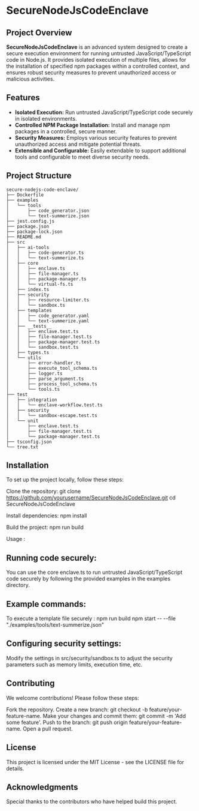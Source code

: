 # SecureNodeJsCodeEnclave

## Project Overview

**SecureNodeJsCodeEnclave** is an advanced system designed to create a secure execution environment for running untrusted JavaScript/TypeScript code in Node.js. It provides isolated execution of multiple files, allows for the installation of specified npm packages within a controlled context, and ensures robust security measures to prevent unauthorized access or malicious activities.

## Features

- **Isolated Execution:** Run untrusted JavaScript/TypeScript code securely in isolated environments.
- **Controlled NPM Package Installation:** Install and manage npm packages in a controlled, secure manner.
- **Security Measures:** Employs various security features to prevent unauthorized access and mitigate potential threats.
- **Extensible and Configurable:** Easily extendable to support additional tools and configurable to meet diverse security needs.

## Project Structure

```plaintext
secure-nodejs-code-enclave/
├── Dockerfile
├── examples
│   └── tools
│       ├── code_generator.json
│       └── text-summerize.json
├── jest.config.js
├── package.json
├── package-lock.json
├── README.md
├── src
│   ├── ai-tools
│   │   ├── code-generator.ts
│   │   └── text-summerize.ts
│   ├── core
│   │   ├── enclave.ts
│   │   ├── file-manager.ts
│   │   ├── package-manager.ts
│   │   └── virtual-fs.ts
│   ├── index.ts
│   ├── security
│   │   ├── resource-limiter.ts
│   │   └── sandbox.ts
│   ├── templates
│   │   ├── code_generator.yaml
│   │   └── text-summerize.yaml
│   ├── __tests__
│   │   ├── enclave.test.ts
│   │   ├── file-manager.test.ts
│   │   ├── package-manager.test.ts
│   │   └── sandbox.test.ts
│   ├── types.ts
│   └── utils
│       ├── error-handler.ts
│       ├── execute_tool_schema.ts
│       ├── logger.ts
│       ├── parse_argument.ts
│       ├── process_tool_schema.ts
│       └── tools.ts
├── test
│   ├── integration
│   │   └── enclave-workflow.test.ts
│   ├── security
│   │   └── sandbox-escape.test.ts
│   └── unit
│       ├── enclave.test.ts
│       ├── file-manager.test.ts
│       └── package-manager.test.ts
├── tsconfig.json
└── tree.txt
```

##  Installation
To set up the project locally, follow these steps:

Clone the repository:
git clone https://github.com/yourusername/SecureNodeJsCodeEnclave.git
cd SecureNodeJsCodeEnclave

Install dependencies:
npm install

Build the project:
npm run build

Usage : 

##  Running code securely:

You can use the core enclave.ts to run untrusted JavaScript/TypeScript code securely by following the provided examples in the examples directory.

##  Example commands:

To execute a template file securely :
npm run build
npm start -- --file "./examples/tools/text-summerize.json"

##  Configuring security settings:

Modify the settings in src/security/sandbox.ts to adjust the security parameters such as memory limits, execution time, etc.


##  Contributing
We welcome contributions! Please follow these steps:

Fork the repository.
Create a new branch: git checkout -b feature/your-feature-name.
Make your changes and commit them: git commit -m 'Add some feature'.
Push to the branch: git push origin feature/your-feature-name.
Open a pull request.

##  License
This project is licensed under the MIT License - see the LICENSE file for details.

##  Acknowledgments
Special thanks to the contributors who have helped build this project.

